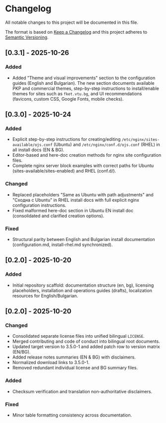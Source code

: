 # Changelog

All notable changes to this project will be documented in this file.

The format is based on [Keep a Changelog](https://keepachangelog.com/en/1.1.0/) and this project adheres to [Semantic Versioning](https://semver.org/spec/v2.0.0.html).

## [0.3.1] - 2025-10-26
### Added
- Added "Theme and visual improvements" section to the configuration guides (English and Bulgarian). The new section documents available PKP and commercial themes, step-by-step instructions to install/enable themes for sites such as `fket.vtu.bg`, and UI recommendations (favicons, custom CSS, Google Fonts, mobile checks).

## [0.3.0] - 2025-10-24
### Added
- Explicit step-by-step instructions for creating/editing `/etc/nginx/sites-available/ojs.conf` (Ubuntu) and `/etc/nginx/conf.d/ojs.conf` (RHEL) in all install docs (EN & BG).
- Editor-based and here-doc creation methods for nginx site configuration files.
- Complete nginx server block examples with correct paths for Ubuntu (sites-available/sites-enabled) and RHEL (conf.d/).
### Changed
- Replaced placeholders "Same as Ubuntu with path adjustments" and "Сходна с Ubuntu" in RHEL install docs with full explicit nginx configuration instructions.
- Fixed malformed here-doc section in Ubuntu EN install doc (consolidated and clarified creation options).
### Fixed
- Structural parity between English and Bulgarian install documentation (configuration.md, install-rhel.md synchronized).

## [0.2.0] - 2025-10-20
### Added
- Initial repository scaffold: documentation structure (en, bg), licensing placeholders, installation and operations guides (drafts), localization resources for English/Bulgarian.

## [0.2.0] - 2025-10-20
### Changed
- Consolidated separate license files into unified bilingual `LICENSE`.
- Merged contributing and code of conduct into bilingual root documents.
- Updated target version to 3.5.0-1 and added patch row to version matrix (EN/BG).
- Added release notes summaries (EN & BG) with disclaimers.
- Normalized download links to 3.5.0-1.
- Removed redundant individual license and BG summary files.
### Added
- Checksum verification and translation non-authoritative disclaimers.
### Fixed
- Minor table formatting consistency across documentation.

